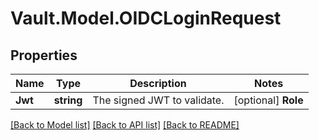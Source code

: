 # Vault.Model.OIDCLoginRequest

## Properties

Name | Type | Description | Notes
------------ | ------------- | ------------- | -------------
**Jwt** | **string** | The signed JWT to validate. | [optional] **Role** | **string** | The role to log in against. | [optional] 

[[Back to Model list]](../README.md#documentation-for-models) [[Back to API list]](../README.md#documentation-for-api-endpoints) [[Back to README]](../README.md)

